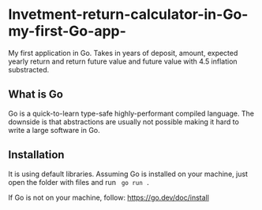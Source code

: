 # Invetment-return-calculator-in-Go-my-first-Go-app-

My first application in Go. Takes in years of deposit, amount, expected yearly return and return future value and future value with 4.5 inflation substracted.

## What is Go

Go is a quick-to-learn type-safe highly-performant compiled language. The downside is that abstractions are usually not possible making it hard to write a large software in Go.

## Installation

It is using default libraries. Assuming Go is installed on your machine, just open the folder with files and run ``` go run .```

If Go is not on your machine, follow: https://go.dev/doc/install


